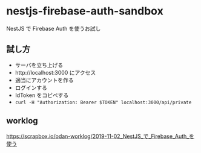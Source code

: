 # nestjs-firebase-auth-sandbox
NestJS で Firebase Auth を使うお試し

## 試し方
- サーバを立ち上げる
- http://localhost:3000 にアクセス
- 適当にアカウントを作る
- ログインする
- IdToken をコピペする
- `curl -H "Authorization: Bearer $TOKEN" localhost:3000/api/private`

## worklog
https://scrapbox.io/odan-worklog/2019-11-02_NestJS_で_Firebase_Auth_を使う
